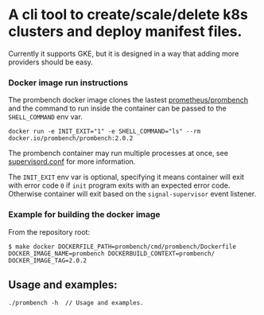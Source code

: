 # A cli tool to create/scale/delete k8s clusters and deploy manifest files.
Currently it supports GKE, but it is designed in a way that adding more providers should be easy.

### Docker image run instructions
The prombench docker image clones the lastest [prometheus/prombench](https://github.com/prometheus/prombench) and the command to run inside the container can be passed to the `SHELL_COMMAND` env var.
```
docker run -e INIT_EXIT="1" -e SHELL_COMMAND="ls" --rm docker.io/prombench/prombench:2.0.2
```
The prombench container may run multiple processes at once, see [supervisord.conf](./supervisord.conf) for more information.

The `INIT_EXIT` env var is optional, specifying it means container will exit with error code `0` if `init` program exits with an expected error code. Otherwise container will exit based on the `signal-supervisor` event listener.

### Example for building the docker image
From the repository root:
```
$ make docker DOCKERFILE_PATH=prombench/cmd/prombench/Dockerfile DOCKER_IMAGE_NAME=prombench DOCKERBUILD_CONTEXT=prombench/ DOCKER_IMAGE_TAG=2.0.2
```

## Usage and examples:
```
./prombench -h  // Usage and examples.
```
